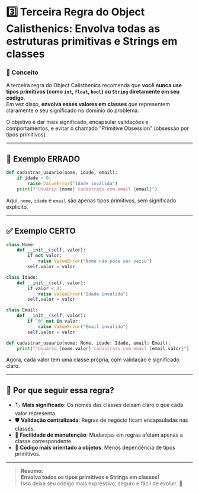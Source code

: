 # 3️⃣ Terceira Regra do Object Calisthenics: Envolva todas as estruturas primitivas e Strings em classes

### 🧐 Conceito

A terceira regra do Object Calisthenics recomenda que **você nunca use tipos primitivos (como `int`, `float`, `bool`) ou `String` diretamente em seu código**.  
Em vez disso, **envolva esses valores em classes** que representem claramente o seu significado no domínio do problema.

O objetivo é dar mais significado, encapsular validações e comportamentos, e evitar o chamado "Primitive Obsession" (obsessão por tipos primitivos).

---

## 🚫 Exemplo ERRADO

```python
def cadastrar_usuario(nome, idade, email):
    if idade < 0:
        raise ValueError("Idade inválida")
    print(f"Usuário {nome} cadastrado com email {email}")
```

Aqui, `nome`, `idade` e `email` são apenas tipos primitivos, sem significado explícito.

---

## ✅ Exemplo CERTO

```python
class Nome:
    def __init__(self, valor):
        if not valor:
            raise ValueError("Nome não pode ser vazio")
        self.valor = valor

class Idade:
    def __init__(self, valor):
        if valor < 0:
            raise ValueError("Idade inválida")
        self.valor = valor

class Email:
    def __init__(self, valor):
        if "@" not in valor:
            raise ValueError("Email inválido")
        self.valor = valor

def cadastrar_usuario(nome: Nome, idade: Idade, email: Email):
    print(f"Usuário {nome.valor} cadastrado com email {email.valor}")
```

Agora, cada valor tem uma classe própria, com validação e significado claro.

---

## 🎯 Por que seguir essa regra?

- 🏷️ **Mais significado**: Os nomes das classes deixam claro o que cada valor representa.
- 🛡️ **Validação centralizada**: Regras de negócio ficam encapsuladas nas classes.
- 🔄 **Facilidade de manutenção**: Mudanças em regras afetam apenas a classe correspondente.
- 🧩 **Código mais orientado a objetos**: Menos dependência de tipos primitivos.

---

> **Resumo:**  
> **Envolva todos os tipos primitivos e Strings em classes!**  
> Isso deixa seu código mais expressivo, seguro e fácil de evoluir. 🚀
